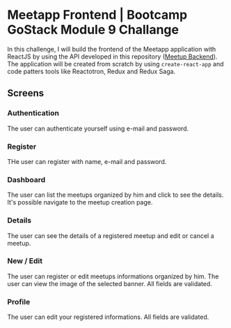 # Meetapp Frontend | Bootcamp GoStack Module 9 Challange
In this challenge, I will build the frontend of the Meetapp application with ReactJS by using the API developed in this repository (<a href="https://github.com/AugustoMarcelo/meetapp">Meetup Backend</a>).
The application will be created from scratch by using `create-react-app` and code patters tools like Reactotron, Redux and Redux Saga.

## Screens

### Authentication
The user can authenticate yourself using e-mail and password.

### Register
THe user can register with name, e-mail and password.

### Dashboard
The user can list the meetups organized by him and click to see the details. 
It's possible navigate to the meetup creation page. 

### Details
The user can see the details of a registered meetup and edit or cancel a meetup.

### New / Edit
The user can register or edit meetups informations organized by him. 
The user can view the image of the selected banner.
All fields are validated.

### Profile
The user can edit your registered informations. All fields are validated.
